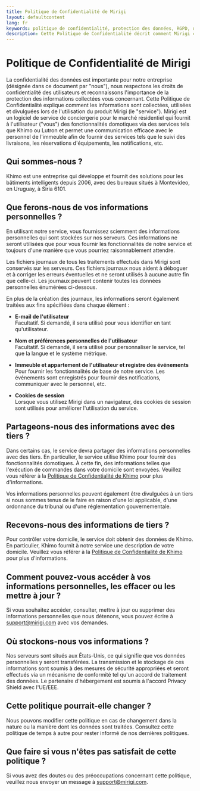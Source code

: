```yaml
---
title: Politique de Confidentialité de Mirigi
layout: defaultcontent
lang: fr
keywords: politique de confidentialité, protection des données, RGPD, données utilisateur, sécurité
description: Cette Politique de Confidentialité décrit comment Mirigi collecte, utilise et protège les données des utilisateurs conformément aux réglementations sur la confidentialité des données.
---
```


# Politique de Confidentialité de Mirigi

La confidentialité des données est importante pour notre entreprise (désignée dans ce document par "nous"), nous respectons les droits de confidentialité des utilisateurs et reconnaissons l'importance de la protection des informations collectées vous concernant. Cette Politique de Confidentialité explique comment les informations sont collectées, utilisées et divulguées lors de l'utilisation du produit Mirigi (le "service"). Mirigi est un logiciel de service de conciergerie pour le marché résidentiel qui fournit à l'utilisateur ("vous") des fonctionnalités domotiques via des services tels que Khimo ou Lutron et permet une communication efficace avec le personnel de l'immeuble afin de fournir des services tels que le suivi des livraisons, les réservations d'équipements, les notifications, etc.

## Qui sommes-nous ?

Khimo est une entreprise qui développe et fournit des solutions pour les bâtiments intelligents depuis 2006, avec des bureaux situés à Montevideo, en Uruguay, à Siria 6101.

## Que ferons-nous de vos informations personnelles ?

En utilisant notre service, vous fournissez sciemment des informations personnelles qui sont stockées sur nos serveurs. Ces informations ne seront utilisées que pour vous fournir les fonctionnalités de notre service et toujours d'une manière que vous pourriez raisonnablement attendre.

Les fichiers journaux de tous les traitements effectués dans Mirigi sont conservés sur les serveurs. Ces fichiers journaux nous aident à déboguer et à corriger les erreurs éventuelles et ne seront utilisés à aucune autre fin que celle-ci. Les journaux peuvent contenir toutes les données personnelles énumérées ci-dessous.

En plus de la création des journaux, les informations seront également traitées aux fins spécifiées dans chaque élément :

- **E-mail de l'utilisateur**  
  Facultatif. Si demandé, il sera utilisé pour vous identifier en tant qu'utilisateur.

- **Nom et préférences personnelles de l'utilisateur**  
  Facultatif. Si demandé, il sera utilisé pour personnaliser le service, tel que la langue et le système métrique.

- **Immeuble et appartement de l'utilisateur et registre des événements**  
  Pour fournir les fonctionnalités de base de notre service. Les événements sont enregistrés pour fournir des notifications, communiquer avec le personnel, etc.

- **Cookies de session**  
  Lorsque vous utilisez Mirigi dans un navigateur, des cookies de session sont utilisés pour améliorer l'utilisation du service.

## Partageons-nous des informations avec des tiers ?

Dans certains cas, le service devra partager des informations personnelles avec des tiers. En particulier, le service utilise Khimo pour fournir des fonctionnalités domotiques. À cette fin, des informations telles que l'exécution de commandes dans votre domicile sont envoyées. Veuillez vous référer à la [Politique de Confidentialité de Khimo](https://www.khimo.com/policy) pour plus d'informations.

Vos informations personnelles peuvent également être divulguées à un tiers si nous sommes tenus de le faire en raison d'une loi applicable, d'une ordonnance du tribunal ou d'une réglementation gouvernementale.

## Recevons-nous des informations de tiers ?

Pour contrôler votre domicile, le service doit obtenir des données de Khimo. En particulier, Khimo fournit à notre service une description de votre domicile. Veuillez vous référer à la [Politique de Confidentialité de Khimo](https://www.khimo.com/policy) pour plus d'informations.

## Comment pouvez-vous accéder à vos informations personnelles, les effacer ou les mettre à jour ?

Si vous souhaitez accéder, consulter, mettre à jour ou supprimer des informations personnelles que nous détenons, vous pouvez écrire à [support@mirigi.com](mailto:support@mirigi.com) avec vos demandes.

## Où stockons-nous vos informations ?

Nos serveurs sont situés aux États-Unis, ce qui signifie que vos données personnelles y seront transférées. La transmission et le stockage de ces informations sont soumis à des mesures de sécurité appropriées et seront effectués via un mécanisme de conformité tel qu'un accord de traitement des données. Le partenaire d'hébergement est soumis à l'accord Privacy Shield avec l'UE/EEE.

## Cette politique pourrait-elle changer ?

Nous pouvons modifier cette politique en cas de changement dans la nature ou la manière dont les données sont traitées. Consultez cette politique de temps à autre pour rester informé de nos dernières politiques.

## Que faire si vous n'êtes pas satisfait de cette politique ?

Si vous avez des doutes ou des préoccupations concernant cette politique, veuillez nous envoyer un message à [support@mirigi.com](mailto:support@mirigi.com).

